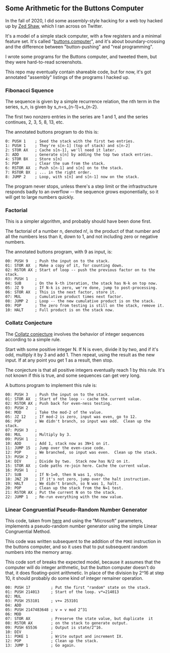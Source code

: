 ## Some Arithmetic for the Buttons Computer

In the fall of 2020, I did some assembly-style hacking
for a web toy hacked up by [Zed Shaw](https://twitter.com/lzsthw),
which I ran across on Twitter.

It's a model of a simple stack computer, with a few
registers and a minimal feature set.  It's called
"[buttons.computer](https://buttons.computer)", and it's about
boundary-crossing and the difference between "button-pushing"
and "real programming".

I wrote some programs for the Buttons computer, and
tweeted them, but they were hard-to-read screenshots.

This repo may eventually contain shareable code, but for now,
it's got annotated "assembly" listings of the programs
I hacked up.

### Fibonacci Squence

The sequence is given by a simple recurrence relation, the nth
term in the series, s_n, is given by s_n=s_{n-1}+s_{n-2}.

The first two nonzero entries in the series are 1 and 1, and the 
series continues, 2, 3, 5, 8, 13, etc.

The annotated buttons program to do this is:

    0: PUSH 1    ; Seed the stack with the first two entries.
    1: PUSH 1    ; They're s[n-1] (top of stack) and s[n-2]
    2: STOR AX   ; Cache s[n-1], we'll need it later.
    3: ADD       ; Generate s[n] by adding the top two stack entries.
    4: STOR BX   ; Store s[n] 
    5: POP       ; Clear the sum from the stack.
    6: RSTOR AX  ; Push s[n-1] and s[n] on to the stack.
    7: RSTOR BX  ; ... in the right order.
    8: JUMP 2    ; Loop, with s[n] and s[n-1] now on the stack.

The program never stops, unless there's a step limit or
the infrastructure responds badly to an overflow -- the 
sequence grows exponentially, so it will get to large
numbers quickly.

### Factorial 

This is a simpler algorithm, and probably should have been
done first.  

The factorial of a number n, denoted n!, is the product of
that number and all the numbers less than it, down to 1, and
not including zero or negative numbers.

The annotated buttons program, with 9 as input, is:
 
    00: PUSH 9   ; Push the input on to the stack.
    01: STOR AX  ; Make a copy of it, for counting down.
    02: RSTOR AX ; Start of loop -- push the previous factor on to the stack.
    03: PUSH 1   ; 
    04: SUB      ; On the k-th iteration, the stack has N-k on top now.
    05: JZ 9     ; If N-k is zero, we're done, jump to post-processing.
    06: STOR AX  ; This is the next factor, store it.
    07: MUL      ; Cumulative product times next factor.
    08: JUMP 2   ; Loop -- the new cumulative product is on the stack.
    09: POP      ; The zero from testing is still on the stack, remove it.
    10: HALT     ; Full product is on the stack now.


### Collatz Conjecture

The [Collatz conjecture](https://en.wikipedia.org/wiki/Collatz_conjecture)
involves the behavior of integer sequences according to a simple rule. 

Start with some positive integer N.  If N is even, divide it by 
two, and if it's odd, multiply it by 3 and add 1. Then repeat, 
using the result as the new input.  If at any point you get 
1 as a result, then stop.

The conjecture is that all positive integers eventually reach 1
by this rule.  It's not known if this is true, and some 
sequences can get very long.

A buttons program to implement this rule is:

    00: PUSH 3   ; Push the input on to the stack.
    01: STOR AX  ; Start of the loop -- cache the current value.
    02: RSTOR AX ; Push back for even-ness testing.
    03: PUSH 2   ; 
    04: MOD      ; Take the mod-2 of the value.
    05: JZ 12    ; If mod-2 is zero, input was even, go to 12.
    06: POP      ; We didn't branch, so input was odd.  Clean up the stack.
    07: PUSH 3   ; 
    08: MUL      ; Multiply by 3.
    09: PUSH 1   ; 
    10: ADD      ; Add 1, stack now as 3N+1 on it.
    11: JUMP 15  ; Jump over the even-case code.
    12: POP      ; We branched, so input was even.  Clean up the stack.
    13: PUSH 2   ; 
    14: DIV      ; Divide by two.  Stack now has N/2 on it.
    15: STOR AX  ; Code paths re-join here. Cache the current value.
    16: PUSH 1   ; 
    17: SUB      ; If N-1=0, then N was 1, stop.
    18: JNZ 20   ; If it's not zero, jump over the halt instruction.
    19: HALT     ; We didn't branch, so N was 1, halt.
    20: POP      ; Clean up the stack from the N=1 test.
    21: RSTOR AX ; Put the current N on to the stack.
    22: JUMP 1   ; Re-run everything with the new value.

### Linear Congruential Pseudo-Random Number Generator

This code, taken from [here](https://rosettacode.org/wiki/Linear_congruential_generator)
and using the "Microsoft" parameters, implements a pseudo-random
number generator using the simple Linear Congruential Method.

This code was written subsequent to the addition of the `POKE`
instruction in the buttons computer, and so it uses that to
put subsequent random numbers into the memory array.

This code sort of breaks the expected model, because it
assumes that the computer will do integer arithmetic, but
the button computer doesn't do that, it does floating-point
arithmetic.  In place of the division by 2^16 at step 10, 
it should probably do some kind of integer remainer 
operation. 

    00: PUSH 17         ; Put the first "random" state on the stack. 
    01: PUSH 214013     ; Start of the loop. v*=214013
    02: MUL
    03: PUSH 253101     ; v+= 253101
    04: ADD
    05: PUSH 2147483648 ; v = v mod 2^31
    06: MOD
    07: STOR AX         ; Preserve the state value, but duplicate  it
    08: RSTOR AX        ; on the stack to generate output.
    09: PUSH 65536      ; Output is state/2^16.
    10: DIV             ;
    11: POKE 1          ; Write output and increment IX.
    12: POP             ; Clean up the stack.
    13: JUMP 1          ; Go again.
